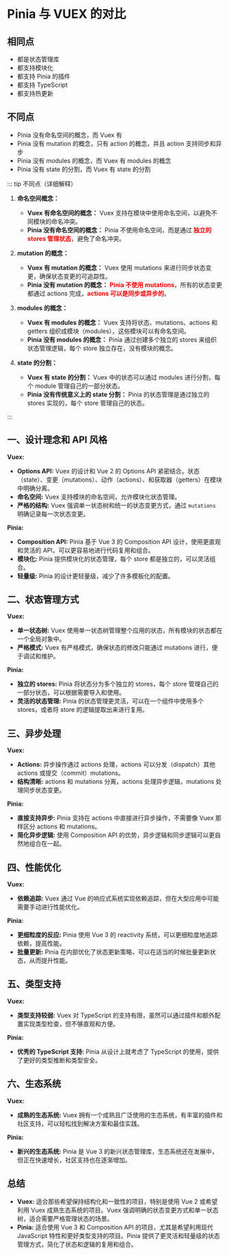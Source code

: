 # Pinia 与 VUEX 的对比

## 相同点

- 都是状态管理库
- 都支持模块化
- 都支持 Pinia 的插件
- 都支持 TypeScript
- 都支持热更新

## 不同点

- Pinia 没有命名空间的概念，而 Vuex 有
- Pinia 没有 mutation 的概念，只有 action 的概念，并且 action 支持同步和异步
- Pinia 没有 modules 的概念，而 Vuex 有 modules 的概念
- Pinia 没有 state 的分割，而 Vuex 有 state 的分割

::: tip 不同点（详细解释）

1. **命名空间概念：**

   - **Vuex 有命名空间的概念：** Vuex 支持在模块中使用命名空间，以避免不同模块的命名冲突。
   - **Pinia 没有命名空间的概念：** Pinia 不使用命名空间，而是通过 **<span style="color:#f00">独立的 stores 管理状态</span>**，避免了命名冲突。

2. **mutation 的概念：**

   - **Vuex 有 mutation 的概念：** Vuex 使用 mutations 来进行同步状态变更，确保状态变更的可追踪性。
   - **Pinia 没有 mutation 的概念：** **<span style="color:#f00">Pinia 不使用 mutations</span>**，所有的状态变更都通过 actions 完成，**<span style="color:#f00">actions 可以是同步或异步的</span>**。

3. **modules 的概念：**

   - **Vuex 有 modules 的概念：** Vuex 支持将状态、mutations、actions 和 getters 组织成模块（modules），这些模块可以有命名空间。
   - **Pinia 没有 modules 的概念：** Pinia 通过创建多个独立的 stores 来组织状态管理逻辑，每个 store 独立存在，没有模块的概念。

4. **state 的分割：**
   - **Vuex 有 state 的分割：** Vuex 中的状态可以通过 modules 进行分割，每个 module 管理自己的一部分状态。
   - **Pinia 没有传统意义上的 state 分割：** Pinia 的状态管理是通过独立的 stores 实现的，每个 store 管理自己的状态。

:::

## 一、设计理念和 API 风格

**Vuex:**

- **Options API:** Vuex 的设计和 Vue 2 的 Options API 紧密结合。状态（state）、变更（mutations）、动作（actions）、和获取器（getters）在模块中明确分离。
- **命名空间:** Vuex 支持模块的命名空间，允许模块化状态管理。
- **严格的结构:** Vuex 强调单一状态树和统一的状态变更方式，通过 `mutations` 明确记录每一次状态变更。

**Pinia:**

- **Composition API:** Pinia 基于 Vue 3 的 Composition API 设计，使用更直观和灵活的 API，可以更容易地进行代码复用和组合。
- **模块化:** Pinia 提供模块化的状态管理，每个 store 都是独立的，可以灵活组合。
- **轻量级:** Pinia 的设计更轻量级，减少了许多模板化的配置。

## 二、状态管理方式

**Vuex:**

- **单一状态树:** Vuex 使用单一状态树管理整个应用的状态，所有模块的状态都在一个全局对象中。
- **严格模式:** Vuex 有严格模式，确保状态的修改只能通过 mutations 进行，便于调试和维护。

**Pinia:**

- **独立的 stores:** Pinia 将状态分为多个独立的 stores，每个 store 管理自己的一部分状态，可以根据需要导入和使用。
- **灵活的状态管理:** Pinia 的状态管理更灵活，可以在一个组件中使用多个 stores，或者将 store 的逻辑提取出来进行复用。

## 三、异步处理

**Vuex:**

- **Actions:** 异步操作通过 actions 处理，actions 可以分发（dispatch）其他 actions 或提交（commit）mutations。
- **结构清晰:** actions 和 mutations 分离，actions 处理异步逻辑，mutations 处理同步状态变更。

**Pinia:**

- **直接支持异步:** Pinia 支持在 actions 中直接进行异步操作，不需要像 Vuex 那样区分 actions 和 mutations。
- **简化异步逻辑:** 使用 Composition API 的优势，异步逻辑和同步逻辑可以更自然地组合在一起。

## 四、性能优化

**Vuex:**

- **依赖追踪:** Vuex 通过 Vue 的响应式系统实现依赖追踪，但在大型应用中可能需要手动进行性能优化。

**Pinia:**

- **更细粒度的反应:** Pinia 使用 Vue 3 的 reactivity 系统，可以更细粒度地追踪依赖，提高性能。
- **批量更新:** Pinia 在内部优化了状态更新策略，可以在适当的时候批量更新状态，从而提升性能。

## 五、类型支持

**Vuex:**

- **类型支持较弱:** Vuex 对 TypeScript 的支持有限，虽然可以通过插件和额外配置实现类型检查，但不够直观和方便。

**Pinia:**

- **优秀的 TypeScript 支持:** Pinia 从设计上就考虑了 TypeScript 的使用，提供了更好的类型推断和类型安全。

## 六、生态系统

**Vuex:**

- **成熟的生态系统:** Vuex 拥有一个成熟且广泛使用的生态系统，有丰富的插件和社区支持，可以轻松找到解决方案和最佳实践。

**Pinia:**

- **新兴的生态系统:** Pinia 是 Vue 3 的新兴状态管理库，生态系统还在发展中，但正在快速增长，社区支持也在逐渐增加。

## 总结

- **Vuex:** 适合那些希望保持结构化和一致性的项目，特别是使用 Vue 2 或希望利用 Vuex 成熟生态系统的项目。Vuex 强调明确的状态变更方式和单一状态树，适合需要严格管理状态的场景。
- **Pinia:** 适合使用 Vue 3 和 Composition API 的项目，尤其是希望利用现代 JavaScript 特性和更好类型支持的项目。Pinia 提供了更灵活和轻量级的状态管理方式，简化了状态和逻辑的复用和组合。
